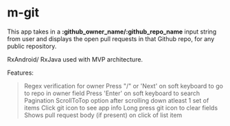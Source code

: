 # m-git

This app takes in a **:github_owner_name/:github_repo_name** input string from user and displays the open pull requests in that Github repo, for any public repository.

RxAndroid/ RxJava used with MVP architecture.

Features:
> Regex verification for owner
> Press "/" or 'Next' on soft keyboard to go to repo in owner field
> Press 'Enter' on soft keyboard to search
> Pagination
> ScrollToTop option after scrolling down atleast 1 set of items
> Click git icon to see app info
> Long press git icon to clear fields
> Shows pull request body (if present) on click of list item
